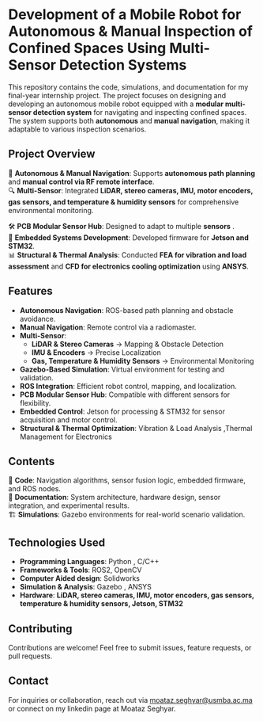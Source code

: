 # **Development of a Mobile Robot for Autonomous & Manual Inspection of Confined Spaces Using Multi-Sensor Detection Systems**  

This repository contains the code, simulations, and documentation for my final-year internship project. The project focuses on designing and developing an autonomous mobile robot equipped with a **modular multi-sensor detection system** for navigating and inspecting confined spaces. The system supports both **autonomous** and **manual navigation**, making it adaptable to various inspection scenarios.  

## **Project Overview**  
🚀 **Autonomous & Manual Navigation**: Supports **autonomous path planning** and **manual control via RF remote interface**.  
🔍 **Multi-Sensor**: Integrated **LiDAR, stereo cameras, IMU, motor encoders, gas sensors, and temperature & humidity sensors** for comprehensive environmental monitoring. 

🛠 **PCB Modular Sensor Hub**: Designed to adapt to multiple **sensors** .  
🎯 **Embedded Systems Development**: Developed firmware for **Jetson and STM32**.  
📊 **Structural & Thermal Analysis**: Conducted **FEA for vibration and load assessment** and **CFD for electronics cooling optimization** using **ANSYS**.  

## **Features**  
- **Autonomous Navigation**: ROS-based path planning and obstacle avoidance.  
- **Manual Navigation**: Remote control via a radiomaster.  
- **Multi-Sensor**:  
  - **LiDAR & Stereo Cameras** → Mapping & Obstacle Detection  
  - **IMU & Encoders** → Precise Localization  
  - **Gas, Temperature & Humidity Sensors** → Environmental Monitoring  
- **Gazebo-Based Simulation**: Virtual environment for testing and validation.  
- **ROS Integration**: Efficient robot control, mapping, and localization.  
- **PCB Modular Sensor Hub**: Compatible with different sensors for flexibility.  
- **Embedded Control**: Jetson for processing & STM32 for sensor acquisition and motor control.  
- **Structural & Thermal Optimization**: Vibration & Load Analysis ,Thermal Management for Electronics 

## **Contents**  
📂 **Code**: Navigation algorithms, sensor fusion logic, embedded firmware, and ROS nodes.  
📄 **Documentation**: System architecture, hardware design, sensor integration, and experimental results.  
🏗 **Simulations**: Gazebo environments for real-world scenario validation.  

## **Technologies Used**  
- **Programming Languages**: Python , C/C++  
- **Frameworks & Tools**: ROS2, OpenCV
- **Computer Aided design**: Solidworks
- **Simulation & Analysis**: Gazebo , ANSYS 
- **Hardware**: **LiDAR, stereo cameras, IMU, motor encoders, gas sensors, temperature & humidity sensors, Jetson, STM32**  

## **Contributing**  
Contributions are welcome! Feel free to submit issues, feature requests, or pull requests.  

## **Contact**  
For inquiries or collaboration, reach out via moataz.seghyar@usmba.ac.ma or connect on my linkedin page at Moataz Seghyar.  
